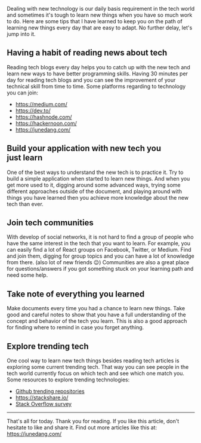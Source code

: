 Dealing with new technology is our daily basis requirement in the tech world and sometimes it's tough to learn new things when you have so much work to do. Here are some tips that I have learned to keep you on the path of learning new things every day that are easy to adapt.
No further delay, let's jump into it.

## Having a habit of reading news about tech

Reading tech blogs every day helps you to catch up with the new tech and learn new ways to have better programming skills.
Having 30 minutes per day for reading tech blogs and you can see the improvement of your technical skill from time to time. Some platforms regarding to technology you can join:

- https://medium.com/
- https://dev.to/
- https://hashnode.com/
- https://hackernoon.com/
- https://junedang.com/

## Build your application with new tech you just learn

One of the best ways to understand the new tech is to practice it.
Try to build a simple application when started to learn new things. And when you get more used to it, digging around some advanced ways, trying some different approaches outside of the document, and playing around with things you have learned then you achieve more knowledge about the new tech than ever.

## Join tech communities

With develop of social networks, it is not hard to find a group of people who have the same interest in the tech that you want to learn. For example, you can easily find a lot of React groups on Facebook, Twitter, or Medium.
Find and join them, digging for group topics and you can have a lot of knowledge from there. (also lot of new friends 😉)
Communities are also a great place for questions/answers if you got something stuck on your learning path and need some help.

## Take note of everything you learned

Make documents every time you had a chance to learn new things.
Take good and careful notes to show that you have a full understanding of the concept and behavior of the tech you learn. This is also a good approach for finding where to remind in case you forget anything.

## Explore trending tech
One cool way to learn new tech things besides reading tech articles is exploring some current trending tech. That way you can see people in the tech world currently focus on which tech and see which one match you.
Some resources to explore trending technologies:

- [Github trending repositories](https://github.com/trending)
- https://stackshare.io/
- [Stack Overflow survey](https://survey.stackoverflow.co/2022/)

---

That's all for today. Thank you for reading.
If you like this article, don't hesitate to like and share it.
Find out more articles like this at:
https://junedang.com/
